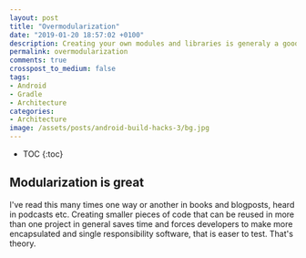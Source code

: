 ```yaml
---
layout: post
title: "Overmodularization"
date: "2019-01-20 18:57:02 +0100"
description: Creating your own modules and libraries is generaly a good thing, but it comes with a cost. I'd like to share some of my experience about it.
permalink: overmodularization
comments: true
crosspost_to_medium: false
tags:
- Android
- Gradle
- Architecture
categories:
- Architecture
image: /assets/posts/android-build-hacks-3/bg.jpg
---
```


* TOC
{:toc}

## Modularization is great
I've read this many times one way or another in books and blogposts, heard in podcasts etc. Creating smaller pieces of code that can be reused in more than one project in general saves time and forces developers to make more encapsulated and single responsibility software, that is easer to test. That's theory.